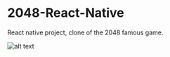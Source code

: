 # 2048-React-Native

React native project, clone of the 2048 famous game.

![alt text](https://drive.google.com/file/d/1US_qmvPG-m-B3PKGN_uiK5e3n_xH47IH/view?usp=sharing)

